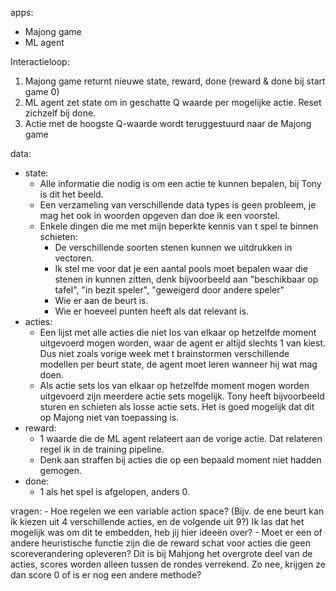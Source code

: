 apps:
- Majong game
- ML agent

Interactieloop:
1. Majong game returnt nieuwe state, reward, done (reward & done bij start game 0)
2. ML agent zet state om in geschatte Q waarde per mogelijke actie. Reset zichzelf bij done.
3. Actie met de hoogste Q-waarde wordt teruggestuurd naar de Majong game

data:
- state:
	- Alle informatie die nodig is om een actie te kunnen bepalen, bij Tony is dit het beeld.
	- Een verzameling van verschillende data types is geen probleem, je mag het ook in woorden opgeven dan doe ik een voorstel.
	- Enkele dingen die me met mijn beperkte kennis van t spel te binnen schieten:
	    - De verschillende soorten stenen kunnen we uitdrukken in vectoren.
	    - Ik stel me voor dat je een aantal pools moet bepalen waar die stenen in kunnen zitten, denk bijvoorbeeld aan "beschikbaar op tafel", "in bezit speler", "geweigerd door andere speler"
	    - Wie er aan de beurt is.
	    - Wie er hoeveel punten heeft als dat relevant is.
- acties:
	- Een lijst met alle acties die niet los van elkaar op hetzelfde moment uitgevoerd mogen worden, waar de agent er altijd slechts 1 van kiest. Dus niet zoals vorige week met t brainstormen verschillende modellen per beurt state, de agent moet leren wanneer hij wat mag doen.
	- Als actie sets los van elkaar op hetzelfde moment mogen worden uitgevoerd zijn meerdere actie sets mogelijk. Tony heeft bijvoorbeeld sturen en schieten als losse actie sets. Het is goed mogelijk dat dit op Majong niet van toepassing is.
- reward:
	- 1 waarde die de ML agent relateert aan de vorige actie. Dat relateren regel ik in de training pipeline.
	- Denk aan straffen bij acties die op een bepaald moment niet hadden gemogen.
- done:		
	- 1 als het spel is afgelopen, anders 0.

vragen:
    - Hoe regelen we een variable action space? (Bijv. de ene beurt kan ik kiezen uit 4 verschillende acties, en de volgende uit 9?) Ik las dat het mogelijk was om dit te embedden, heb jij hier ideeën over?
    - Moet er een of andere heuristische functie zijn die de reward schat voor acties die geen scoreverandering opleveren? Dit is bij Mahjong het overgrote deel van de acties, scores worden alleen tussen de rondes verrekend. Zo nee, krijgen ze dan score 0 of is er nog een andere methode?